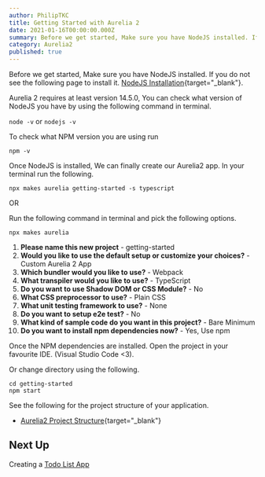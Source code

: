 ```yaml
---
author: PhilipTKC
title: Getting Started with Aurelia 2
date: 2021-01-16T00:00:00.000Z
summary: Before we get started, Make sure you have NodeJS installed. If you do not see the following page to install it.
category: Aurelia2
published: true
---
```


Before we get started, Make sure you have NodeJS installed. If you do not see the following page to install it. [NodeJS Installation](https://codey.netlify.app/node-js/start){target="_blank"}.

Aurelia 2 requires at least version 14.5.0, You can check what version of NodeJS you have by using the following command in terminal.
    
`node -v` or `nodejs -v`

To check what NPM version you are using run
    
`npm -v`

Once NodeJS is installed, We can finally create our Aurelia2 app. In your terminal run the following.

    npx makes aurelia getting-started -s typescript

OR

Run the following command in terminal and pick the following options.

    npx makes aurelia

1.  **Please name this new project** - getting-started
2.  **Would you like to use the default setup or customize your choices?** - Custom Aurelia 2 App
3.  **Which bundler would you like to use?** - Webpack
4. **What transpiler would you like to use?** - TypeScript
5. **Do you want to use Shadow DOM or CSS Module?** - No
6. **What CSS preprocessor to use?** - Plain CSS
7.  **What unit testing framework to use?** - None
8. **Do you want to setup e2e test?** - No
9. **What kind of sample code do you want in this project?** - Bare Minimum
10. **Do you want to install npm dependencies now?** - Yes, Use npm

Once the NPM dependencies are installed. Open the project in your favourite IDE. (Visual Studio Code <3).

Or change directory using the following.

    cd getting-started
    npm start

See the following for the project structure of your application.

- [Aurelia2 Project Structure](https://codey.netlify.app/aurelia-2/start){target="_blank"}

## Next Up

Creating a [Todo List App](2021-01-16/aurelia-2-todo-list)